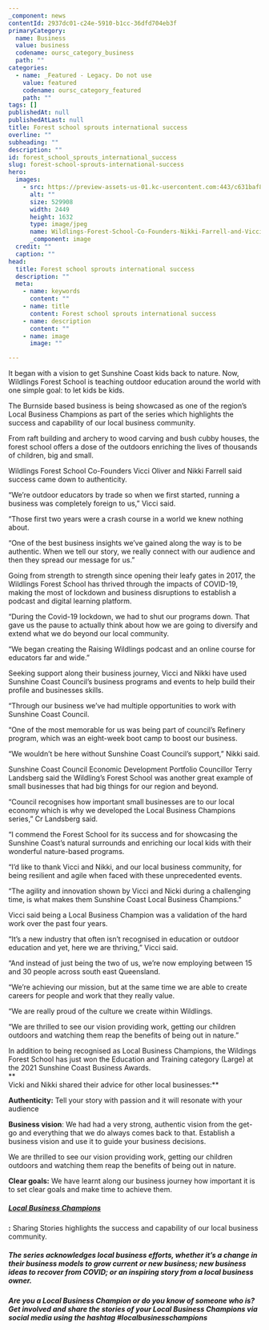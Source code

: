 ```yaml
---
_component: news
contentId: 2937dc01-c24e-5910-b1cc-36dfd704eb3f
primaryCategory:
  name: Business
  value: business
  codename: oursc_category_business
  path: ""
categories:
  - name: _Featured - Legacy. Do not use
    value: featured
    codename: oursc_category_featured
    path: ""
tags: []
publishedAt: null
publishedAtLast: null
title: Forest school sprouts international success
overline: ""
subheading: ""
description: ""
id: forest_school_sprouts_international_success
slug: forest-school-sprouts-international-success
hero:
  images:
    - src: https://preview-assets-us-01.kc-usercontent.com:443/c631baf8-1b46-001f-580c-d0001b68b4a8/ed0d6d4d-e1f7-4a08-822c-f44422bfb11a/Wildlings-Forest-School-Co-Founders-Nikki-Farrell-and-Vicci-Oliver-MR.jpg
      alt: ""
      size: 529908
      width: 2449
      height: 1632
      type: image/jpeg
      name: Wildlings-Forest-School-Co-Founders-Nikki-Farrell-and-Vicci-Oliver-MR.jpg
      _component: image
  credit: ""
  caption: ""
head:
  title: Forest school sprouts international success
  description: ""
  meta:
    - name: keywords
      content: ""
    - name: title
      content: Forest school sprouts international success
    - name: description
      content: ""
    - name: image
      image: ""

---
```

It began with a vision to get Sunshine Coast kids back to nature. Now, Wildlings Forest School is teaching outdoor education around the world with one simple goal: to let kids be kids.

The Burnside based business is being showcased as one of the region’s Local Business Champions as part of the series which highlights the success and capability of our local business community.

From raft building and archery to wood carving and bush cubby houses, the forest school offers a dose of the outdoors enriching the lives of thousands of children, big and small.

Wildlings Forest School Co-Founders Vicci Oliver and Nikki Farrell said success came down to authenticity.

“We’re outdoor educators by trade so when we first started, running a business was completely foreign to us,” Vicci said.

“Those first two years were a crash course in a world we knew nothing about. 

“One of the best business insights we’ve gained along the way is to be authentic. When we tell our story, we really connect with our audience and then they spread our message for us.”

Going from strength to strength since opening their leafy gates in 2017, the Wildlings Forest School has thrived through the impacts of COVID-19, making the most of lockdown and business disruptions to establish a podcast and digital learning platform.

“During the Covid-19 lockdown, we had to shut our programs down. That gave us the pause to actually think about how we are going to diversify and extend what we do beyond our local community.

“We began creating the Raising Wildlings podcast and an online course for educators far and wide.”

Seeking support along their business journey, Vicci and Nikki have used Sunshine Coast Council’s business programs and events to help build their profile and businesses skills.

“Through our business we’ve had multiple opportunities to work with Sunshine Coast Council.

“One of the most memorable for us was being part of council’s Refinery program, which was an eight-week boot camp to boost our business.

“We wouldn’t be here without Sunshine Coast Council’s support,” Nikki said.

Sunshine Coast Council Economic Development Portfolio Councillor Terry Landsberg said the Wildling’s Forest School was another great example of small businesses that had big things for our region and beyond.

“Council recognises how important small businesses are to our local economy which is why we developed the Local Business Champions series,” Cr Landsberg said.

“I commend the Forest School for its success and for showcasing the Sunshine Coast’s natural surrounds and enriching our local kids with their wonderful nature-based programs.

“I’d like to thank Vicci and Nikki, and our local business community, for being resilient and agile when faced with these unprecedented events.

“The agility and innovation shown by Vicci and Nicki during a challenging time, is what makes them Sunshine Coast Local Business Champions."

Vicci said being a Local Business Champion was a validation of the hard work over the past four years.

“It’s a new industry that often isn’t recognised in education or outdoor education and yet, here we are thriving,” Vicci said.

“And instead of just being the two of us, we’re now employing between 15 and 30 people across south east Queensland.

“We’re achieving our mission, but at the same time we are able to create careers for people and work that they really value.

“We are really proud of the culture we create within Wildlings.

“We are thrilled to see our vision providing work, getting our children outdoors and watching them reap the benefits of being out in nature.”

In addition to being recognised as Local Business Champions, the Wildings Forest School has just won the Education and Training category (Large) at the 2021 Sunshine Coast Business Awards.\
\*\*\
Vicki and Nikki shared their advice for other local businesses:\*\*

**Authenticity:** Tell your story with passion and it will resonate with your audience

**Business vision**: We had had a very strong, authentic vision from the get-go and everything that we do always comes back to that. Establish a business vision and use it to guide your business decisions.

We are thrilled to see our vision providing work, getting our children outdoors and watching them reap the benefits of being out in nature.

**Clear goals:** We have learnt along our business journey how important it is to set clear goals and make time to achieve them.

##### [**Local Business Champions**](https://www.sunshinecoast.qld.gov.au/Business/Local-business-champions)
**:** Sharing Stories highlights the success and capability of our local business community.

##### The series acknowledges local business efforts, whether it’s a change in their business models to grow current or new business; new business ideas to recover from COVID; or an inspiring story from a local business owner.

##### Are you a Local Business Champion or do you know of someone who is? Get involved and share the stories of your Local Business Champions via social media using the hashtag #localbusinesschampions
